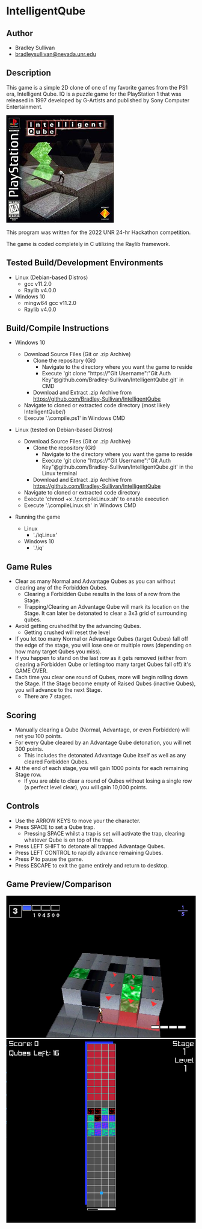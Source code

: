 # IntelligentQube
## Author
- Bradley Sullivan
- bradleysullivan@nevada.unr.edu
## Description
This game is a simple 2D clone of one of my favorite games from the PS1 era, Intelligent Qube. 
IQ is a puzzle game for the PlayStation 1 that was released in 1997 developed by G-Artists and published by Sony Computer Entertainment.

![alt text](https://github.com/Bradley-Sullivan/IntelligentQube/blob/main/blob/Intelligent_Qube.jpg?raw=true)

This program was written for the 2022 UNR 24-hr Hackathon competition.

The game is coded completely in C utilizing the Raylib framework.

## Tested Build/Development Environments
- Linux (Debian-based Distros)
    - gcc v11.2.0
    - Raylib v4.0.0
- Windows 10
    - mingw64 gcc v11.2.0
    - Raylib v4.0.0

## Build/Compile Instructions
- Windows 10
    - Download Source Files (Git or .zip Archive)
        - Clone the repository (Git)
            - Navigate to the directory where you want the game to reside
            - Execute 'git clone "https://"Git Username":"Git Auth Key"@github.com/Bradley-Sullivan/IntelligentQube.git' in CMD
        - Download and Extract .zip Archive from https://github.com/Bradley-Sullivan/IntelligentQube
    - Navigate to cloned or extracted code directory (most likely IntelligentQube/)
    - Execute '.\compile.ps1' in Windows CMD
- Linux (tested on Debian-based Distros)
    - Download Source Files (Git or .zip Archive)
        - Clone the repository (Git)
            - Navigate to the directory where you want the game to reside
            - Execute 'git clone "https://"Git Username":"Git Auth Key"@github.com/Bradley-Sullivan/IntelligentQube.git' in the Linux terminal
        - Download and Extract .zip Archive from https://github.com/Bradley-Sullivan/IntelligentQube
    - Navigate to cloned or extracted code directory
    - Execute 'chmod +x .\compileLinux.sh' to enable execution
    - Execute '.\compileLinux.sh' in Windows CMD

- Running the game
    - Linux
        - './iqLinux'
    - Windows 10
        - '.\iq'

## Game Rules
- Clear as many Normal and Advantage Qubes as you can without clearing any of the Forbidden Qubes.
    - Clearing a Forbidden Qube results in the loss of a row from the Stage.
    - Trapping/Clearing an Advantage Qube will mark its location on the Stage. It can later be detonated to clear a 3x3 grid of surrounding qubes.
- Avoid getting crushed/hit by the advancing Qubes. 
    - Getting crushed will reset the level
- If you let too many Normal or Advantage Qubes (target Qubes) fall off the edge of the stage, you will lose one or multiple rows (depending on how many target Qubes you miss).
- If you happen to stand on the last row as it gets removed (either from clearing a Forbidden Qube or letting too many target Qubes fall off) it's GAME OVER.
- Each time you clear one round of Qubes, more will begin rolling down the Stage. If the Stage become empty of Raised Qubes (inactive Qubes), you will advance to the next Stage.
    - There are 7 stages.

## Scoring
- Manually clearing a Qube (Normal, Advantage, or even Forbidden) will net you 100 points.
- For every Qube cleared by an Advantage Qube detonation, you will net 300 points.
    - This includes the detonated Advantage Qube itself as well as any cleared Forbidden Qubes.
- At the end of each stage, you will gain 1000 points for each remaining Stage row.
    - If you are able to clear a round of Qubes without losing a single row (a perfect level clear), you will gain 10,000 points.

## Controls
- Use the ARROW KEYS to move your the character.
- Press SPACE to set a Qube trap.
    - Pressing SPACE whilst a trap is set will activate the trap, clearing whatever Qube is on top of the trap.
- Press LEFT SHIFT to detonate all trapped Advantage Qubes.
- Press LEFT CONTROL to rapidly advance remaining Qubes.
- Press P to pause the game.
- Press ESCAPE to exit the game entirely and return to desktop.

## Game Preview/Comparison
![alt text](https://github.com/Bradley-Sullivan/IntelligentQube/blob/main/blob/IQ_Gameplay.png?raw=true)
![alt text](https://github.com/Bradley-Sullivan/IntelligentQube/blob/main/blob/IQ_Clone_Gameplay.png?raw=true)
